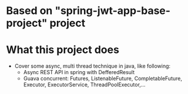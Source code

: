 # Based on "spring-jwt-app-base-project" project
# What this project does
- Cover some async, multi thread technique in java, like following:
  + Async REST API in spring with DefferedResult
  + Guava concurrent: Futures, ListenableFuture, CompletableFuture, Executor, ExecutorService, ThreadPoolExecutor,...
